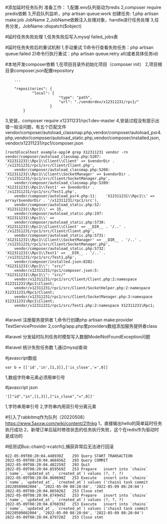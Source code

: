 #添加延时任务队列
  准备工作：
  1,配置.env队列驱动为redis
  2,composer require predis依赖
  3,开启队列监听，php artisan queue:work
  创建任务:
  1,php artisan make:job JobName
  2,JobName依赖注入处理对象，handle进行任务处理
  3,任务分发，JobName::dispatch($object)

#延时任务失败处理
  1,任务失败后写入mysql failed_jobs表

#延时任务失败后的重试机制
  1,手动重试
   1)命令行查看失败任务：php artisan queue:failed
   2)命令行执行重试：php artisan queue:retry all(或者具体任务id)

#本地开发composer依赖
  1,在项目目录外初始化项目（composer init）
  2,项目根目录composer.json配置repository
  ```
      ...

      "repositories": {
              "local": {
                          "type": "path",
                          "url": "./vendordev/x12311231/rpc1/"
                      }
          }

  ```
  3,安装，composer require x12311231/rpc1:dev-master
  4,安装过程没有提示出错一般没问题，有五个匹配文件  vendor/composer/autoload_classmap.php,vendor/composer/autoload_psr4.php,vendor/composer/autoload_static.php,vendor/composer/installed.json,vendor/x12311231/rpc1/composer.json

```
[root@localhost example-app]# grep X12311231 vendor -rn
vendor/composer/autoload_classmap.php:5207:    'X12311231\\Rpc1\\Client\\Client' => $vendorDir . '/x12311231/rpc1/src/Client/Client.php',
    vendor/composer/autoload_classmap.php:5208:    'X12311231\\Rpc1\\Client\\SocketManager' => $vendorDir . '/x12311231/rpc1/src/Client/SocketManager.php',
    vendor/composer/autoload_classmap.php:5209:    'X12311231\\Rpc1\\Test1' => $vendorDir . '/x12311231/rpc1/src/Test1.php',
    vendor/composer/autoload_psr4.php:11:    'X12311231\\Rpc1\\' => array($vendorDir . '/x12311231/rpc1/src'),
    vendor/composer/autoload_static.php:52:            'X12311231\\Rpc1\\' => 15,
    vendor/composer/autoload_static.php:197:        'X12311231\\Rpc1\\' => 
    vendor/composer/autoload_static.php:5730:        'X12311231\\Rpc1\\Client\\Client' => __DIR__ . '/..' . '/x12311231/rpc1/src/Client/Client.php',
    vendor/composer/autoload_static.php:5731:        'X12311231\\Rpc1\\Client\\SocketManager' => __DIR__ . '/..' . '/x12311231/rpc1/src/Client/SocketManager.php',
    vendor/composer/autoload_static.php:5732:        'X12311231\\Rpc1\\Test1' => __DIR__ . '/..' . '/x12311231/rpc1/src/Test1.php',
    vendor/composer/installed.json:8282:                    "X12311231\\Rpc1\\": "src/"
    vendor/x12311231/rpc1/composer.json:5:            "X12311231\\Rpc1\\": "src/"
    vendor/x12311231/rpc1/src/Client/Client.php:2:namespace X12311231\Rpc1\Client;
    vendor/x12311231/rpc1/src/Client/SocketHelper.php:2:namespace X12311231/Rpc1/Client;
    vendor/x12311231/rpc1/src/Client/SocketManager.php:3:namespace X12311231\Rpc1\Client;
    vendor/x12311231/rpc1/src/Test1.php:2:namespace X12311231\Rpc1;
    
```

#laravel 注册服务提供者
  1,命令行创建php artisan make:provider TestServiceProvider
  2,config/app.php里providers数组添加服务提供者class

#laravel 分发延时队列任务时模型写入数据ModelNotFoundException问题


#laravel 统计失败任务数
  1,通过mysql查询

#javascript数组
```
var b = [['id','in',[1,3]],['is_close','=',0]]
```
  1,数组字符串元素必须用单引号
  
#javascript json
```angular2html
'[["id","in",[1,3]],["is_close","=",0]]'
```
  1,字符串用单引号
  2,字符串内用双引号分离元素

#引入了rabbitmq作为队列（20220508）https://www.5axxw.com/wiki/content/21fnkg
  1，直接输出hello的简单延时任务执行成功
  2，新增订单后延时修改状态的任务执行失败，这个在redis作为驱动时是成功的

#经测试Bus::chain()->catch(),捕获异常后无法进行回滚
```
022-05-09T08:20:04.448930Z	  293 Query	START TRANSACTION
2022-05-09T08:20:04.468456Z	  293 Query	COMMIT
2022-05-09T08:20:04.482259Z	  293 Quit
2022-05-09T08:20:04.859569Z	  253 Prepare	insert into `chains` (`name`, `updated_at`, `created_at`) values (?, ?, ?)
2022-05-09T08:20:04.860690Z	  253 Execute	insert into `chains` (`name`, `updated_at`, `created_at`) values ('chain1 task commit 20220509082004', '2022-05-09 08:20:04', '2022-05-09 08:20:04')
2022-05-09T08:20:04.865026Z	  253 Close stmt
2022-05-09T08:20:04.874945Z	  253 Prepare	insert into `chains` (`name`, `updated_at`, `created_at`) values (?, ?, ?)
2022-05-09T08:20:04.876039Z	  253 Execute	insert into `chains` (`name`, `updated_at`, `created_at`) values ('chain3 task commit 20220509082004', '2022-05-09 08:20:04', '2022-05-09 08:20:04')
2022-05-09T08:20:04.879728Z	  253 Close stmt
```
